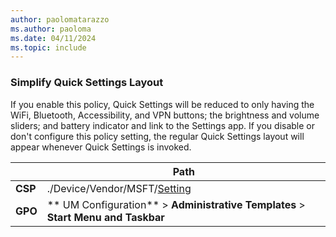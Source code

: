 ```yaml
---
author: paolomatarazzo
ms.author: paoloma
ms.date: 04/11/2024
ms.topic: include
---
```


### Simplify Quick Settings Layout

If you enable this policy, Quick Settings will be reduced to only having the WiFi, Bluetooth, Accessibility, and VPN buttons; the brightness and volume sliders; and battery indicator and link to the Settings app. If you disable or don't configure this policy setting, the regular Quick Settings layout will appear whenever Quick Settings is invoked.

|  | Path |
|--|--|
| **CSP** | ./Device/Vendor/MSFT/[Setting]() |
| **GPO** | ** UM Configuration** > **Administrative Templates** > **Start Menu and Taskbar** |
